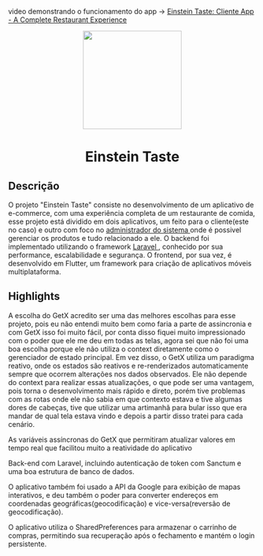 
<p>video demonstrando o funcionamento do app -> <a href="https://www.youtube.com/watch?v=FAr_u7Qc9rk"> Einstein Taste: Cliente App - A Complete Restaurant Experience </a></p>
<p align="center"> <img src="https://github.com/igorAnthony/einsteintaste-app/blob/main/assets/images/logo3.png" width="200px"></p>
<h1 align="center">Einstein Taste </h1>
<h2>Descrição</h2>
<p>
O projeto "Einstein Taste" consiste no desenvolvimento de um aplicativo de e-commerce, com uma experiência completa de um restaurante de comida, esse projeto está dividido em dois aplicativos, um feito para o cliente(este no caso) e outro com foco no <a href="https://github.com/igorAnthony/einsteintaste-adminpanel"> administrador do sistema </a>  onde é possivel gerenciar os produtos e tudo relacionado a ele. O backend foi implementado utilizando o framework <a href="https://github.com/igorAnthony/einsteintaste-adminpanel"> Laravel </a> , conhecido por sua performance, escalabilidade e segurança. O frontend, por sua vez, é desenvolvido em Flutter, um framework para criação de aplicativos móveis multiplataforma.<br> </p>

<h2>Highlights</h2>
<p>
A escolha do GetX acredito ser uma das melhores escolhas para esse projeto, pois eu não entendi muito bem como faria a parte de assincronia e com GetX isso foi muito fácil, por conta disso fiquei muito impressionado com o poder que ele me deu em todas as telas, agora sei que não foi uma boa escolha porque ele não utiliza o context diretamente como o gerenciador de estado principal. Em vez disso, o GetX utiliza um paradigma reativo, onde os estados são reativos e re-renderizados automaticamente sempre que ocorrem alterações nos dados observados. Ele não depende do context para realizar essas atualizações, o que pode ser uma vantagem, pois torna o desenvolvimento mais rápido e direto, porém tive problemas com as rotas onde ele não sabia em que contexto estava e tive algumas dores de cabeças, tive que utilizar uma artimanhã para bular isso que era mandar de qual tela estava vindo e depois a partir disso tratei para cada cenário. <br>
</p>
<p>
As variáveis assíncronas do GetX que permitiram atualizar valores em tempo real que facilitou muito a reatividade do aplicativo <br>
</p>
<p> Back-end com Laravel, incluindo autenticação de token com Sanctum e uma boa estrutura de banco de dados. </p>
<p>O aplicativo também foi usado a API da Google para exibição de mapas interativos, e deu também o poder para converter endereços em coordenadas geográficas(geocodificação) e vice-versa(reversão de geocodificação). </p>
<p>O aplicativo utiliza o SharedPreferences para armazenar o carrinho de compras, permitindo sua recuperação após o fechamento e mantém o login persistente.</p>
</p>
